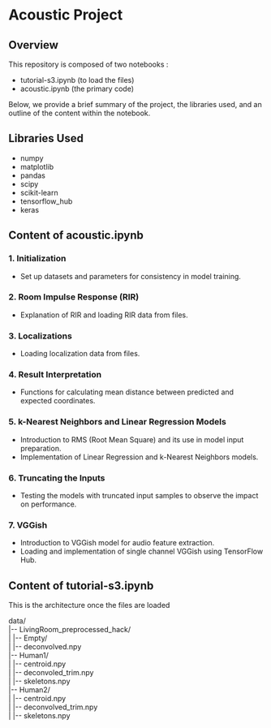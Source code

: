 # Acoustic Project

## Overview

This repository is composed of two notebooks :
- tutorial-s3.ipynb (to load the files)
- acoustic.ipynb (the primary code)



Below, we provide a brief summary of the project, the libraries used, and an outline of the content within the notebook.
## Libraries Used

- numpy
- matplotlib
- pandas
- scipy
- scikit-learn
- tensorflow_hub
- keras



## Content of acoustic.ipynb

### 1. Initialization

- Set up datasets and parameters for consistency in model training.

### 2. Room Impulse Response (RIR)

- Explanation of RIR and loading RIR data from files.

### 3. Localizations

- Loading localization data from files.

### 4. Result Interpretation

- Functions for calculating mean distance between predicted and expected coordinates.

### 5. k-Nearest Neighbors and Linear Regression Models

- Introduction to RMS (Root Mean Square) and its use in model input preparation.
- Implementation of Linear Regression and k-Nearest Neighbors models.

### 6. Truncating the Inputs

- Testing the models with truncated input samples to observe the impact on performance.

### 7. VGGish

- Introduction to VGGish model for audio feature extraction.
- Loading and implementation of single channel VGGish using TensorFlow Hub.



## Content of tutorial-s3.ipynb
This is the architecture once the files are loaded

data/  
|-- LivingRoom_preprocessed_hack/  
|   |-- Empty/  
|   |-- deconvolved.npy  
|-- Human1/  
|   |-- centroid.npy  
|   |-- deconvoled_trim.npy  
|   |-- skeletons.npy  
|-- Human2/  
|   |-- centroid.npy  
|   |-- deconvolved_trim.npy  
|   |-- skeletons.npy

